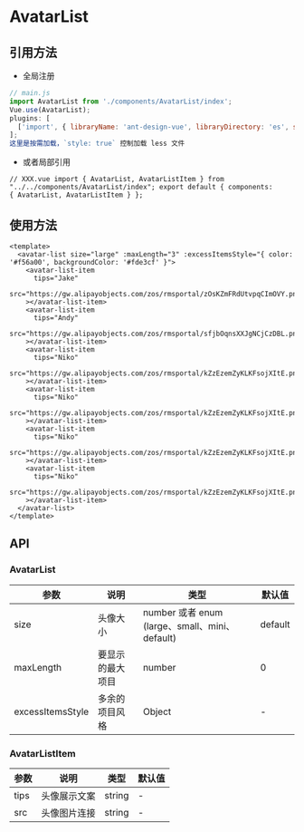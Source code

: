 # AvatarList

## 引用方法

- 全局注册

```js
// main.js
import AvatarList from './components/AvatarList/index';
Vue.use(AvatarList);
plugins: [
  ['import', { libraryName: 'ant-design-vue', libraryDirectory: 'es', style: true }] // `style: true` 会加载 less 文件
];
这里是按需加载，`style: true` 控制加载 less 文件
```

- 或者局部引用

```vue
// XXX.vue import { AvatarList, AvatarListItem } from "../../components/AvatarList/index"; export default { components:
{ AvatarList, AvatarListItem } };
```

## 使用方法

```vue
<template>
  <avatar-list size="large" :maxLength="3" :excessItemsStyle="{ color: '#f56a00', backgroundColor: '#fde3cf' }">
    <avatar-list-item
      tips="Jake"
      src="https://gw.alipayobjects.com/zos/rmsportal/zOsKZmFRdUtvpqCImOVY.png"
    ></avatar-list-item>
    <avatar-list-item
      tips="Andy"
      src="https://gw.alipayobjects.com/zos/rmsportal/sfjbOqnsXXJgNCjCzDBL.png"
    ></avatar-list-item>
    <avatar-list-item
      tips="Niko"
      src="https://gw.alipayobjects.com/zos/rmsportal/kZzEzemZyKLKFsojXItE.png"
    ></avatar-list-item>
    <avatar-list-item
      tips="Niko"
      src="https://gw.alipayobjects.com/zos/rmsportal/kZzEzemZyKLKFsojXItE.png"
    ></avatar-list-item>
    <avatar-list-item
      tips="Niko"
      src="https://gw.alipayobjects.com/zos/rmsportal/kZzEzemZyKLKFsojXItE.png"
    ></avatar-list-item>
    <avatar-list-item
      tips="Niko"
      src="https://gw.alipayobjects.com/zos/rmsportal/kZzEzemZyKLKFsojXItE.png"
    ></avatar-list-item>
  </avatar-list>
</template>
```

## API

### AvatarList

| 参数             | 说明             | 类型                                           | 默认值  |
| ---------------- | ---------------- | ---------------------------------------------- | ------- |
| size             | 头像大小         | number 或者 enum (large、small、mini、default) | default |
| maxLength        | 要显示的最大项目 | number                                         | 0       |
| excessItemsStyle | 多余的项目风格   | Object                                         | -       |

### AvatarListItem

| 参数 | 说明         | 类型   | 默认值 |
| ---- | ------------ | ------ | ------ |
| tips | 头像展示文案 | string | -      |
| src  | 头像图片连接 | string | -      |

